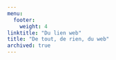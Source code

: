 ```yaml
---
menu:
  footer:
    weight: 4
linktitle: "Du lien web"
title: "De tout, de rien, du web"
archived: true
---
```


